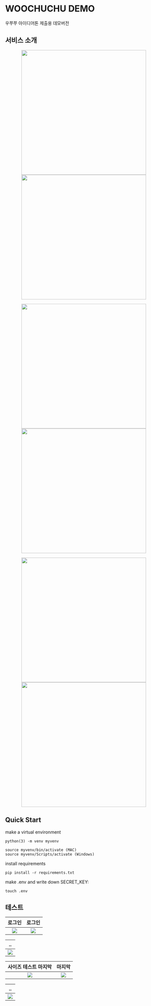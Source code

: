 # WOOCHUCHU DEMO

우쭈쭈 아이디어톤 제출용 데모버전

## 서비스 소개
<p align="center" float="left">
<img src="https://user-images.githubusercontent.com/75655613/151902003-ae9f1d23-12fa-4aca-b4ea-453459db0afb.jpeg" height="400px">
<img src="https://user-images.githubusercontent.com/75655613/151902630-2b194e8c-79bb-42c7-a8f7-534f2372de6b.jpeg" height="400px">
</p>
<p align="center" float="left">
<img src="https://user-images.githubusercontent.com/75655613/151902666-9a733708-7b68-46b0-acae-c32d9132dc4a.jpeg" height="400px">
<img src="https://user-images.githubusercontent.com/75655613/151902677-ecf59c27-3824-4c62-80ab-11512fdbb22d.jpeg" height="400px">
</p>
<p align="center" float="left">
<img src="https://user-images.githubusercontent.com/75655613/151902695-c2e843d2-9cfd-4253-b9c9-0c19af4d0777.jpeg" height="400px">
<img src="https://user-images.githubusercontent.com/75655613/151902704-c7a5a1ed-ac2f-42a0-bcce-fab1017d066e.jpeg" height="400px">
</p>

## Quick Start
make a virtual environment
```
python(3) -m venv myvenv

source myvenv/bin/activate (MAC)
source myvenv/Scripts/activate (Windows)
```

install requirements
```
pip install -r requirements.txt
```

make .env and write down SECRET_KEY:

```
touch .env
```



## 테스트
<!--사용 gif -->
|로그인|로그인|
|:-:|:-:|
|<img src=https://user-images.githubusercontent.com/75655613/151375599-0c337519-ae0f-4344-bb25-bdbb2eab00ea.gif>|<img src=https://user-images.githubusercontent.com/75655613/151375599-0c337519-ae0f-4344-bb25-bdbb2eab00ea.gif>|

|..|
|:-:|
|<img src=https://user-images.githubusercontent.com/75655613/151375599-0c337519-ae0f-4344-bb25-bdbb2eab00ea.gif>|

|사이즈 테스트 마지막|마지막
|:-:|:-:|
|<img src=https://user-images.githubusercontent.com/75655613/151377333-ef04b003-8ec6-4562-ab4c-b84f934e8009.gif>|<img src=https://user-images.githubusercontent.com/75655613/151377333-ef04b003-8ec6-4562-ab4c-b84f934e8009.gif>|

|..|
|:-:|
|<img src=https://user-images.githubusercontent.com/75655613/151377333-ef04b003-8ec6-4562-ab4c-b84f934e8009.gif>|

